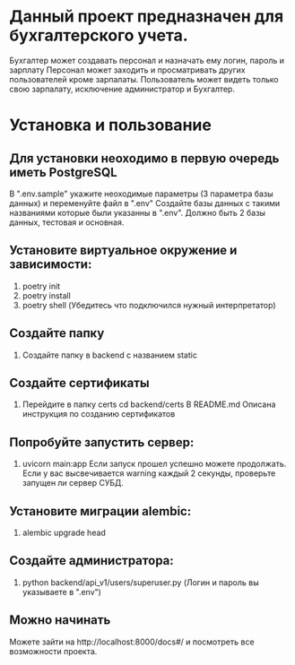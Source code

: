 # Данный проект предназначен для бухгалтерского учета.
Бухгалтер может создавать персонал и назначать ему логин, пароль и зарплату
Персонал может заходить и просматривать других пользователей кроме зарпалаты.
Пользователь может видеть только свою зарпалату, исключение администратор и Бухгалтер.

# Установка и пользование
## Для установки неоходимо в первую очередь иметь PostgreSQL
В ".env.sample" укажите неоходимые параметры (3 параметра базы данных) и переменуйте файл в ".env"
Создайте базы данных с такими названиями которые были указанны в ".env".
Должно быть 2 базы данных, тестовая и основная.

## Установите виртуальноe окружение и зависимости:
1. poetry init
2. poetry install
3. poetry shell
(Убедитесь что подключился нужный интерпретатор)

## Создайте папку
1. Создайте папку в backend с названием static

## Создайте сертификаты
1. Перейдите в папку certs
cd backend/certs
В README.md
Описана инструкция по созданию сертификатов

## Попробуйте запустить сервер:
1. uvicorn main:app
Если запуск прошел успешно можете продолжать.
Если у вас высвечивается warning каждый 2 секунды, проверьте запущен ли сервер СУБД.

## Установите миграции alembic:
1. alembic upgrade head

## Создайте администратора:
1. python backend/api_v1/users/superuser.py
(Логин и пароль вы указываете в ".env")

## Можно начинать
Можете зайти на http://localhost:8000/docs#/ и посмотреть все возможности проекта.
